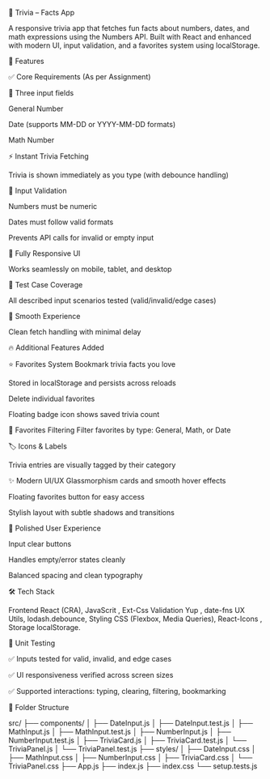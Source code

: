 🔢 Trivia – Facts App




A responsive trivia app that fetches fun facts about numbers, dates, and math expressions using the Numbers API. Built with React and enhanced with modern UI, input validation, and a favorites system using localStorage.

📌 Features


✅ Core Requirements (As per Assignment)

🧮 Three input fields

General Number

Date (supports MM-DD or YYYY-MM-DD formats)

Math Number



⚡ Instant Trivia Fetching

Trivia is shown immediately as you type (with debounce handling)



🔎 Input Validation

Numbers must be numeric

Dates must follow valid formats

Prevents API calls for invalid or empty input



📱 Fully Responsive UI

Works seamlessly on mobile, tablet, and desktop



🧪 Test Case Coverage

All described input scenarios tested (valid/invalid/edge cases)



💨 Smooth Experience

Clean fetch handling with minimal delay



🔥 Additional Features Added

⭐ Favorites System
Bookmark trivia facts you love

Stored in localStorage and persists across reloads

Delete individual favorites

Floating badge icon shows saved trivia count



🧩 Favorites Filtering
Filter favorites by type: General, Math, or Date



🏷️ Icons & Labels

Trivia entries are visually tagged by their category



✨ Modern UI/UX
Glassmorphism cards and smooth hover effects

Floating favorites button for easy access

Stylish layout with subtle shadows and transitions



🧼 Polished User Experience

Input clear buttons 

Handles empty/error states cleanly

Balanced spacing and clean typography



🛠️ Tech Stack

Frontend	React (CRA), JavaScrit , Ext-Css
Validation	Yup , date-fns
UX Utils,	lodash.debounce,
Styling	CSS (Flexbox, Media Queries),
React-Icons	,
Storage	localStorage.



🧪 Unit Testing

✅ Inputs tested for valid, invalid, and edge cases

✅ UI responsiveness verified across screen sizes

✅ Supported interactions: typing, clearing, filtering, bookmarking




📂 Folder Structure

src/
├── components/
│   ├── DateInput.js
│   ├── DateInput.test.js
│   ├── MathInput.js
│   ├── MathInput.test.js
│   ├── NumberInput.js
│   ├── NumberInput.test.js
│   ├── TriviaCard.js
│   ├── TriviaCard.test.js
│   └── TriviaPanel.js
│       └── TriviaPanel.test.js
├── styles/
│   ├── DateInput.css
│   ├── MathInput.css
│   ├── NumberInput.css
│   ├── TriviaCard.css
│   └── TriviaPanel.css
├── App.js
├── index.js
├── index.css
└── setup.tests.js

